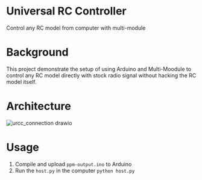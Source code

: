 # Universal RC Controller
Control any RC model from computer with multi-module

# Background
This project demonstrate the setup of using Arduino and Multi-Moodule to control any RC model directly with stock radio signal without hacking the RC model itself.

# Architecture
![urcc_connection drawio](https://github.com/kelvinkoko/universal-rc-controller/assets/2594899/ba296646-24a0-4010-a1bf-eb67434b8ed3)

# Usage
1. Compile and upload `ppm-output.ino` to Arduino
2. Run the `host.py` in the computer `python host.py`

